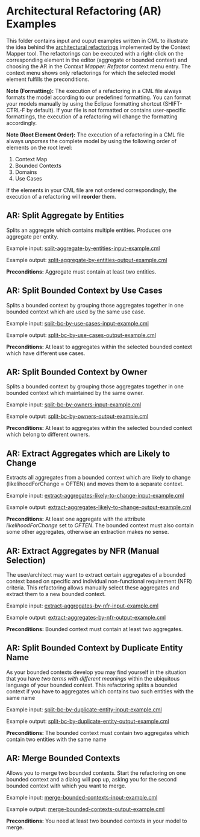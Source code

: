 # Architectural Refactoring (AR) Examples

This folder contains input and ouput examples written in CML to illustrate the idea behind the [architectural refactorings][1] implemented by the Context Mapper tool. The refactorings can be executed with a right-click on the corresponding element in the editor (aggregate or bounded context) and choosing the AR in the _Context Mapper: Refactor_ context menu entry. The context menu shows only refactorings for which the selected model element fulfills the preconditions.

**Note (Formatting):** The execution of a refactoring in a CML file always formats the model according to our predefined formatting. You can format your models manually by using the Eclipse formatting shortcut (SHIFT-CTRL-F by default). If your file is not formatted or contains user-specific formattings, the execution of a refactoring will change the formatting accordingly.  

**Note (Root Element Order):** The execution of a refactoring in a CML file always _unparses_ the complete model by using the following order of elements on the root level:
 1. Context Map
 2. Bounded Contexts
 3. Domains
 4. Use Cases

If the elements in your CML file are not ordered correspondingly, the execution of a refactoring will **reorder** them. 

## AR: Split Aggregate by Entities
Splits an aggregate which contains multiple entities. Produces one aggregate per entity.

Example input: [split-aggregate-by-entities-input-example.cml](./split-aggregate-by-entities-input-example.cml)

Example output: [split-aggregate-by-entities-output-example.cml](./split-aggregate-by-entities-output-example.cml)

**Preconditions:** Aggregate must contain at least two entities.

## AR: Split Bounded Context by Use Cases
Splits a bounded context by grouping those aggregates together in one bounded context which are used by the same use case.

Example input: [split-bc-by-use-cases-input-example.cml](./split-bc-by-use-cases-input-example.cml)

Example output: [split-bc-by-use-cases-output-example.cml](./split-bc-by-use-cases-output-example.cml)

**Preconditions:** At least to aggregates within the selected bounded context which have different use cases.

## AR: Split Bounded Context by Owner
Splits a bounded context by grouping those aggregates together in one bounded context which maintained by the same owner.

Example input: [split-bc-by-owners-input-example.cml](./split-bc-by-owners-input-example.cml)

Example output: [split-bc-by-owners-output-example.cml](./split-bc-by-owners-output-example.cml)

**Preconditions:** At least to aggregates within the selected bounded context which belong to different owners.

## AR: Extract Aggregates which are Likely to Change
Extracts all aggregates from a bounded context which are likely to change (likelihoodForChange = OFTEN) and moves them to a separate context.

Example input: [extract-aggregates-likely-to-change-input-example.cml](./extract-aggregates-likely-to-change-input-example.cml)

Example output: [extract-aggregates-likely-to-change-output-example.cml](./extract-aggregates-likely-to-change-output-example.cml)

**Preconditions:** At least one aggregate with the attribute _likelihoodForChange_ set to _OFTEN_. The bounded context must also contain some other aggregates, otherwise an extraction makes no sense.

## AR: Extract Aggregates by NFR (Manual Selection)
The user/architect may want to extract certain aggregates of a bounded context based on specific and individual non-functional requirement (NFR) criteria. This refactoring allows manually select these aggregates and extract them to a new bounded context.

Example input: [extract-aggregates-by-nfr-input-example.cml](./extract-aggregates-by-nfr-input-example.cml)

Example output: [extract-aggregates-by-nfr-output-example.cml](./extract-aggregates-by-nfr-output-example.cml)

**Preconditions:** Bounded context must contain at least two aggregates.

## AR: Split Bounded Context by Duplicate Entity Name
As your bounded contexts develop you may find yourself in the situation that you have _two terms with different meanings_ within the ubiquitous language of your bounded context. This refactoring splits a bounded context if you have to aggregates which contains two such entities with the same name

Example input: [split-bc-by-duplicate-entity-input-example.cml](./split-bc-by-duplicate-entity-input-example.cml)

Example output: [split-bc-by-duplicate-entity-output-example.cml](./split-bc-by-duplicate-entity-output-example.cml)

**Preconditions:** The bounded context must contain two aggregates which contain two entities with the same name

## AR: Merge Bounded Contexts
Allows you to merge two bounded contexts. Start the refactoring on one bounded context and a dialog will pop up, asking you for the second bounded context with which you want to merge.

Example input: [merge-bounded-contexts-input-example.cml](./merge-bounded-contexts-input-example.cml)

Example output: [merge-bounded-contexts-output-example.cml](./merge-bounded-contexts-output-example.cml)

**Preconditions:** You need at least two bounded contexts in your model to merge.

[1]: https://link.springer.com/article/10.1007%2Fs00607-016-0520-y
